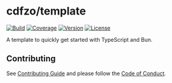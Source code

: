 # cdfzo/template

[![Build][build]](https://github.com/cdfzo/template/actions)
[![Coverage][coverage]](https://github.com/cdfzo/template/tree/main/tests)
[![Version][version]](https://github.com/cdfzo/template/releases/latest)
[![License][license]](https://github.com/cdfzo/template/blob/main/LICENSE)

[build]: https://img.shields.io/badge/build-passing-6060ff?style=flat-square&cacheSeconds=604800
[coverage]: https://img.shields.io/badge/coverage-100%25-6060ff?style=flat-square&cacheSeconds=604800
[version]: https://img.shields.io/github/package-json/v/cdfzo/template/main?style=flat-square&color=6060ff&label=version
[license]: https://img.shields.io/badge/license-MIT-6060ff?style=flat-square&cacheSeconds=604800

A template to quickly get started with TypeScript and Bun.

## Contributing

See [Contributing Guide](CONTRIBUTING.md) and please follow
the [Code of Conduct](CODE_OF_CONDUCT.md).
